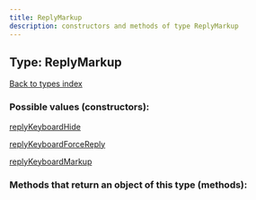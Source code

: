 ```yaml
---
title: ReplyMarkup
description: constructors and methods of type ReplyMarkup
---
```

## Type: ReplyMarkup  
[Back to types index](index.md)



### Possible values (constructors):

[replyKeyboardHide](../constructors/replyKeyboardHide.md)  

[replyKeyboardForceReply](../constructors/replyKeyboardForceReply.md)  

[replyKeyboardMarkup](../constructors/replyKeyboardMarkup.md)  



### Methods that return an object of this type (methods):



